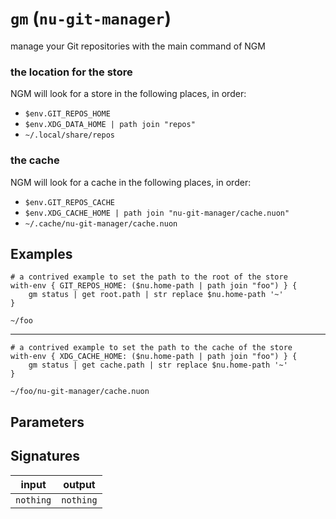 # `gm` (`nu-git-manager`)
manage your Git repositories with the main command of NGM

### the location for the store
NGM will look for a store in the following places, in order:
- `$env.GIT_REPOS_HOME`
- `$env.XDG_DATA_HOME | path join "repos"`
- `~/.local/share/repos`

### the cache
NGM will look for a cache in the following places, in order:
- `$env.GIT_REPOS_CACHE`
- `$env.XDG_CACHE_HOME | path join "nu-git-manager/cache.nuon"`
- `~/.cache/nu-git-manager/cache.nuon`

## Examples
```nushell
# a contrived example to set the path to the root of the store
with-env { GIT_REPOS_HOME: ($nu.home-path | path join "foo") } {
    gm status | get root.path | str replace $nu.home-path '~'
}
```
```
~/foo
```
---
```nushell
# a contrived example to set the path to the cache of the store
with-env { XDG_CACHE_HOME: ($nu.home-path | path join "foo") } {
    gm status | get cache.path | str replace $nu.home-path '~'
}
```
```
~/foo/nu-git-manager/cache.nuon
```

## Parameters


## Signatures
| input     | output    |
| --------- | --------- |
| `nothing` | `nothing` |
